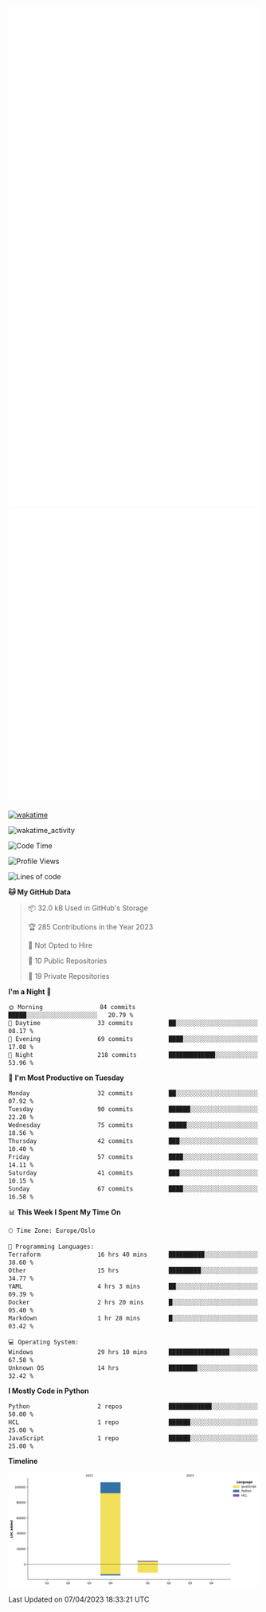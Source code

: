 ![Metrics](/metrics.svg)![Additional metrics](metrics.additional.svg)
----------------------------------------------------------------------------------------------------------------------------------------------------

[![wakatime](https://wakatime.com/badge/user/139c3dc8-b99d-475a-b6b4-e7663d03add8.svg)](https://wakatime.com/@139c3dc8-b99d-475a-b6b4-e7663d03add8)

![wakatime_activity](https://wakatime.com/share/@merca/d0fb6363-0f77-40ae-9525-9b9347ed2e36.svg)

<!--START_SECTION:waka-->
![Code Time](http://img.shields.io/badge/Code%20Time-6%2C472%20hrs%2043%20mins-blue)

![Profile Views](http://img.shields.io/badge/Profile%20Views-5-blue)

![Lines of code](https://img.shields.io/badge/From%20Hello%20World%20I%27ve%20Written-110.4%20thousand%20lines%20of%20code-blue)

**🐱 My GitHub Data** 

> 📦 32.0 kB Used in GitHub's Storage 
 > 
> 🏆 285 Contributions in the Year 2023
 > 
> 🚫 Not Opted to Hire
 > 
> 📜 10 Public Repositories 
 > 
> 🔑 19 Private Repositories 
 > 
**I'm a Night 🦉** 

```text
🌞 Morning                84 commits          █████░░░░░░░░░░░░░░░░░░░░   20.79 % 
🌆 Daytime                33 commits          ██░░░░░░░░░░░░░░░░░░░░░░░   08.17 % 
🌃 Evening                69 commits          ████░░░░░░░░░░░░░░░░░░░░░   17.08 % 
🌙 Night                  218 commits         █████████████░░░░░░░░░░░░   53.96 % 
```
📅 **I'm Most Productive on Tuesday** 

```text
Monday                   32 commits          ██░░░░░░░░░░░░░░░░░░░░░░░   07.92 % 
Tuesday                  90 commits          ██████░░░░░░░░░░░░░░░░░░░   22.28 % 
Wednesday                75 commits          █████░░░░░░░░░░░░░░░░░░░░   18.56 % 
Thursday                 42 commits          ███░░░░░░░░░░░░░░░░░░░░░░   10.40 % 
Friday                   57 commits          ████░░░░░░░░░░░░░░░░░░░░░   14.11 % 
Saturday                 41 commits          ███░░░░░░░░░░░░░░░░░░░░░░   10.15 % 
Sunday                   67 commits          ████░░░░░░░░░░░░░░░░░░░░░   16.58 % 
```


📊 **This Week I Spent My Time On** 

```text
🕑︎ Time Zone: Europe/Oslo

💬 Programming Languages: 
Terraform                16 hrs 40 mins      ██████████░░░░░░░░░░░░░░░   38.60 % 
Other                    15 hrs              █████████░░░░░░░░░░░░░░░░   34.77 % 
YAML                     4 hrs 3 mins        ██░░░░░░░░░░░░░░░░░░░░░░░   09.39 % 
Docker                   2 hrs 20 mins       █░░░░░░░░░░░░░░░░░░░░░░░░   05.40 % 
Markdown                 1 hr 28 mins        █░░░░░░░░░░░░░░░░░░░░░░░░   03.42 % 

💻 Operating System: 
Windows                  29 hrs 10 mins      █████████████████░░░░░░░░   67.58 % 
Unknown OS               14 hrs              ████████░░░░░░░░░░░░░░░░░   32.42 % 
```

**I Mostly Code in Python** 

```text
Python                   2 repos             ████████████░░░░░░░░░░░░░   50.00 % 
HCL                      1 repo              ██████░░░░░░░░░░░░░░░░░░░   25.00 % 
JavaScript               1 repo              ██████░░░░░░░░░░░░░░░░░░░   25.00 % 
```



**Timeline**

![Lines of Code chart](https://raw.githubusercontent.com/merca/merca/current/assets/bar_graph.png)


 Last Updated on 07/04/2023 18:33:21 UTC
<!--END_SECTION:waka-->
